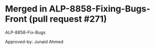 # Merged in ALP-8858-Fixing-Bugs-Front (pull request #271)

ALP-8858-Fix-Bugs

Approved-by: Junaid Ahmed
